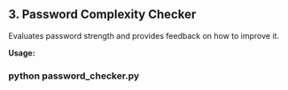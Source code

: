 ## 3. Password Complexity Checker

Evaluates password strength and provides feedback on how to improve it.

**Usage:**
### python password_checker.py
